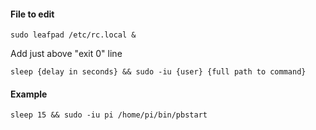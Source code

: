 #### File to edit
`sudo leafpad /etc/rc.local &`

Add just above "exit 0" line

`sleep {delay in seconds} && sudo -iu {user} {full path to command}`

#### Example

`sleep 15 && sudo -iu pi /home/pi/bin/pbstart`
